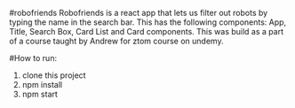 #robofriends
Robofriends is a react app that lets us filter out robots by typing the name in the search bar.
This has the following components: App, Title, Search Box, Card List and Card components.
This was build as a part of a course taught by Andrew for ztom course on undemy.

#How to run:
1. clone this project
2. npm install
3. npm start
